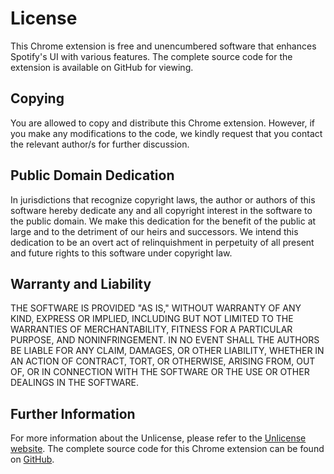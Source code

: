 # License

This Chrome extension is free and unencumbered software that enhances Spotify's UI with various features. The complete source code for the extension is available on GitHub for viewing.

## Copying

You are allowed to copy and distribute this Chrome extension. However, if you make any modifications to the code, we kindly request that you contact the relevant author/s for further discussion.

## Public Domain Dedication

In jurisdictions that recognize copyright laws, the author or authors of this software hereby dedicate any and all copyright interest in the software to the public domain. We make this dedication for the benefit of the public at large and to the detriment of our heirs and successors. We intend this dedication to be an overt act of relinquishment in perpetuity of all present and future rights to this software under copyright law.

## Warranty and Liability

THE SOFTWARE IS PROVIDED "AS IS," WITHOUT WARRANTY OF ANY KIND, EXPRESS OR IMPLIED, INCLUDING BUT NOT LIMITED TO THE WARRANTIES OF MERCHANTABILITY, FITNESS FOR A PARTICULAR PURPOSE, AND NONINFRINGEMENT. IN NO EVENT SHALL THE AUTHORS BE LIABLE FOR ANY CLAIM, DAMAGES, OR OTHER LIABILITY, WHETHER IN AN ACTION OF CONTRACT, TORT, OR OTHERWISE, ARISING FROM, OUT OF, OR IN CONNECTION WITH THE SOFTWARE OR THE USE OR OTHER DEALINGS IN THE SOFTWARE.

## Further Information

For more information about the Unlicense, please refer to the [Unlicense website](https://unlicense.org). The complete source code for this Chrome extension can be found on [GitHub](https://github.com/senpaihunters/spoton).
